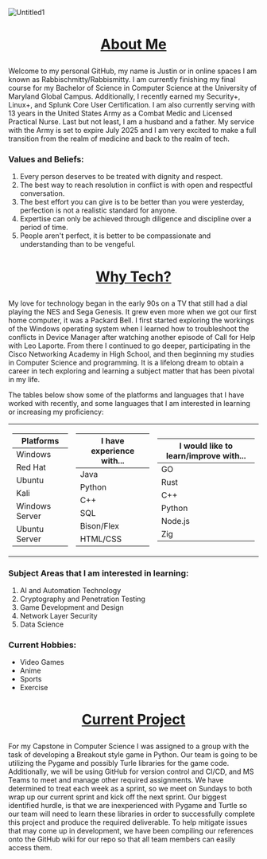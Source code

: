 ![Untitled1](https://github.com/user-attachments/assets/aee59176-012f-435f-a071-1468e62c34cd)
## <p></p>

# <p align="center"><ins>About Me</ins></p>
Welcome to my personal GitHub, my name is Justin or in online spaces I am known as Rabbischmitty/Rabbismitty. I am currently finishing my final course for my Bachelor of Science in Computer Science at the University of Maryland Global Campus. Additionally, I recently earned my Security+, Linux+, and Splunk Core User Certification. I am also currently serving with 13 years in the United States Army as a Combat Medic and Licensed Practical Nurse. Last but not least, I am a husband and a father. My service with the Army is set to expire July 2025 and I am very excited to make a full transition from the realm of medicine and back to the realm of tech.

### Values and Beliefs:
1. Every person deserves to be treated with dignity and respect.
2. The best way to reach resolution in conflict is with open and respectful conversation.
3. The best effort you can give is to be better than you were yesterday, perfection is not a realistic standard for anyone.
4. Expertise can only be achieved through diligence and discipline over a period of time.
5. People aren't perfect, it is better to be compassionate and understanding than to be vengeful.
# <p align="center"></p>

# <p align="center"><ins>Why Tech?</ins></p>
My love for technology began in the early 90s on a TV that still had a dial playing the NES and Sega Genesis. It grew even more when we got our first home computer, it was a Packard Bell. I first started exploring the workings of the Windows operating system when I learned how to troubleshoot the conflicts in Device Manager after watching another episode of Call for Help with Leo Laporte. From there I continued to go deeper, participating in the Cisco Networking Academy in High School, and then beginning my studies in Computer Science and programming. It is a lifelong dream to obtain a career in tech exploring and learning a subject matter that has been pivotal in my life.

The tables below show some of the platforms and languages that I have worked with recently, and some languages that I am interested in learning or increasing my proficiency:

<div align="center">
  <table>
    <tr>
    <td>
        
  | Platforms |
  | ------- |
  | Windows |
  | Red Hat |
  | Ubuntu |
  | Kali |
  | Windows Server |
  | Ubuntu Server |
    
  </td>
  <td>
    
  | I have experience with... |
  | ------- |
  | Java |
  | Python |
  | C++ |
  | SQL |
  | Bison/Flex |
  | HTML/CSS |

  </td>
  <td>
    
  | I would like to learn/improve with... |
  | ------- |
  | GO |
  | Rust |
  | C++ |
  | Python |
  | Node.js |
  | Zig |

  </td>
</tr>
</table>
</div> 
</break>

### Subject Areas that I am interested in learning:
1. AI and Automation Technology
2. Cryptography and Penetration Testing
3. Game Development and Design
4. Network Layer Security
5. Data Science

### Current Hobbies:
- Video Games
- Anime
- Sports
- Exercise

# <p align="center"></p>
# <p align="center"><ins>Current Project</ins></p>
For my Capstone in Computer Science I was assigned to a group with the task of developing a Breakout style game in Python. Our team is going to be utilizing the Pygame and possibly Turle libraries for the game code. Additionally, we will be using GitHub for version control and CI/CD, and MS Teams to meet and manage other required assignments. We have determined to treat each week as a sprint, so we meet on Sundays to both wrap up our current sprint and kick off the next sprint. Our biggest identified hurdle, is that we are inexperienced with Pygame and Turtle so our team will need to learn these libraries in order to successfully complete this project and produce the required deliverable. To help mitigate issues that may come up in development, we have been compiling our references onto the GitHub wiki for our repo so that all team members can easily access them.

